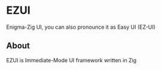# EZUI
Enigma-Zig UI, you can also pronounce it as Easy UI (EZ-UI)

## About
EZUI is Immediate-Mode UI framework written in Zig
